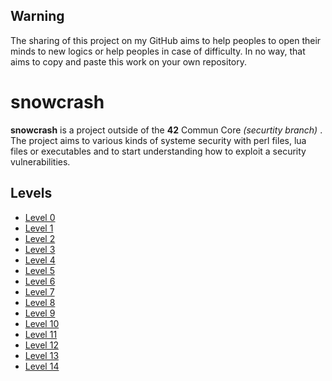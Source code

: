 ## Warning

The sharing of this project on my GitHub aims to help peoples to open their minds to new logics or help peoples in case of difficulty. In no way, that aims to copy and paste this work on your own repository.

# snowcrash

**snowcrash** is a project outside of the **42** Commun Core *(securtity branch)* . The project aims to various kinds of systeme security with perl files, lua files or executables and to start understanding how to exploit a security vulnerabilities.

## Levels

- [Level 0](/level00)
- [Level 1](/level01)
- [Level 2](/level02)
- [Level 3](/level03)
- [Level 4](/level04)
- [Level 5](/level05)
- [Level 6](/level06)
- [Level 7](/level07)
- [Level 8](/level08)
- [Level 9](/level09)
- [Level 10](/level10)
- [Level 11](/level11)
- [Level 12](/level12)
- [Level 13](/level13)
- [Level 14](/level14)